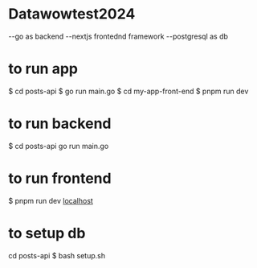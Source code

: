 # Datawowtest2024
--go as backend
--nextjs frontednd framework
--postgresql as db


# to run app 
$ cd posts-api
$ go run main.go
$ cd my-app-front-end
$ pnpm run dev

# to run backend 
$ cd posts-api
go run main.go

# to run frontend
$ pnpm run dev
[localhost](http://localhost:3000)

# to setup db
cd posts-api
$ bash setup.sh